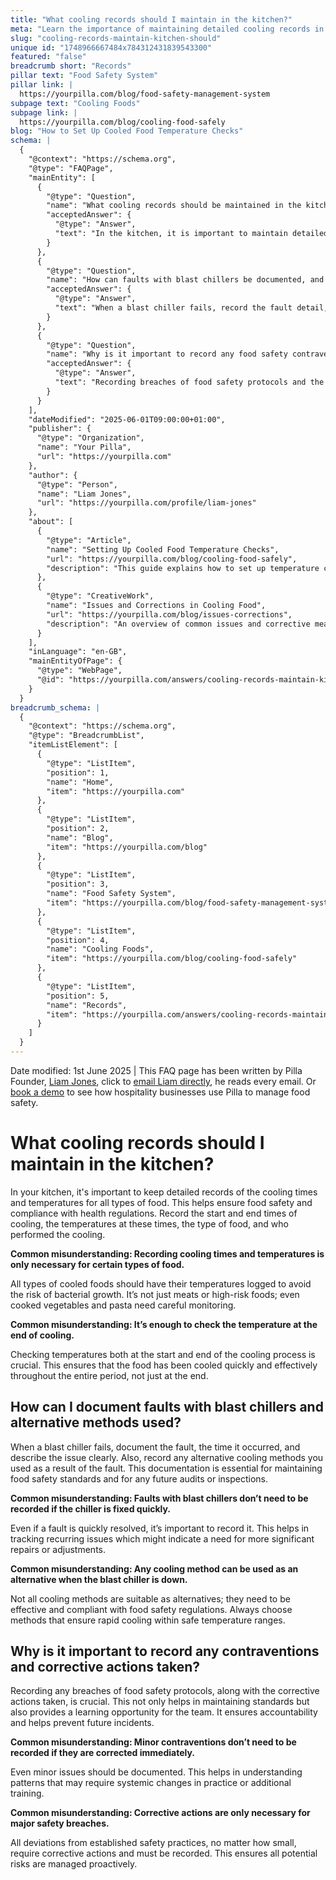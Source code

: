 ```yaml
---
title: "What cooling records should I maintain in the kitchen?"
meta: "Learn the importance of maintaining detailed cooling records in the kitchen for all food types, documenting blast chiller faults, and recording corrective actions."
slug: "cooling-records-maintain-kitchen-should"
unique id: "1748966667484x784312431839543300"
featured: "false"
breadcrumb short: "Records"
pillar text: "Food Safety System"
pillar link: |
  https://yourpilla.com/blog/food-safety-management-system
subpage text: "Cooling Foods"
subpage link: |
  https://yourpilla.com/blog/cooling-food-safely
blog: "How to Set Up Cooled Food Temperature Checks"
schema: |
  {
    "@context": "https://schema.org",
    "@type": "FAQPage",
    "mainEntity": [
      {
        "@type": "Question",
        "name": "What cooling records should be maintained in the kitchen?",
        "acceptedAnswer": {
          "@type": "Answer",
          "text": "In the kitchen, it is important to maintain detailed cooling records for all types of food to ensure food safety. These records should include the start and end times of cooling, the respective temperatures, the type of food, and the individual responsible for the cooling process."
        }
      },
      {
        "@type": "Question",
        "name": "How can faults with blast chillers be documented, and what alternative methods can be used?",
        "acceptedAnswer": {
          "@type": "Answer",
          "text": "When a blast chiller fails, record the fault detail, time of occurrence, and a clear description of the issue. Additionally, document any alternative cooling methods employed to ensure food safety. It's crucial to choose alternative methods that allow rapid cooling within the safe temperature ranges."
        }
      },
      {
        "@type": "Question",
        "name": "Why is it important to record any food safety contraventions and corrective actions taken?",
        "acceptedAnswer": {
          "@type": "Answer",
          "text": "Recording breaches of food safety protocols and the corresponding corrective actions is vital for maintaining standards, ensuring accountability, and providing learning opportunities for the team. All deviations, regardless of their severity, need to be recorded and managed."
        }
      }
    ],
    "dateModified": "2025-06-01T09:00:00+01:00",
    "publisher": {
      "@type": "Organization",
      "name": "Your Pilla",
      "url": "https://yourpilla.com"
    },
    "author": {
      "@type": "Person",
      "name": "Liam Jones",
      "url": "https://yourpilla.com/profile/liam-jones"
    },
    "about": [
      {
        "@type": "Article",
        "name": "Setting Up Cooled Food Temperature Checks",
        "url": "https://yourpilla.com/blog/cooling-food-safely",
        "description": "This guide explains how to set up temperature checks for cooling foods safely, ensuring compliance and food safety."
      },
      {
        "@type": "CreativeWork",
        "name": "Issues and Corrections in Cooling Food",
        "url": "https://yourpilla.com/blog/issues-corrections",
        "description": "An overview of common issues and corrective measures to take when managing cooling protocols in food safety."
      }
    ],
    "inLanguage": "en-GB",
    "mainEntityOfPage": {
      "@type": "WebPage",
      "@id": "https://yourpilla.com/answers/cooling-records-maintain-kitchen-should"
    }
  }
breadcrumb_schema: |
  {
    "@context": "https://schema.org",
    "@type": "BreadcrumbList",
    "itemListElement": [
      {
        "@type": "ListItem",
        "position": 1,
        "name": "Home",
        "item": "https://yourpilla.com"
      },
      {
        "@type": "ListItem",
        "position": 2,
        "name": "Blog",
        "item": "https://yourpilla.com/blog"
      },
      {
        "@type": "ListItem",
        "position": 3,
        "name": "Food Safety System",
        "item": "https://yourpilla.com/blog/food-safety-management-system"
      },
      {
        "@type": "ListItem",
        "position": 4,
        "name": "Cooling Foods",
        "item": "https://yourpilla.com/blog/cooling-food-safely"
      },
      {
        "@type": "ListItem",
        "position": 5,
        "name": "Records",
        "item": "https://yourpilla.com/answers/cooling-records-maintain-kitchen-should"
      }
    ]
  }
---
```


Date modified: 1st June 2025 | This FAQ page has been written by Pilla Founder, [Liam Jones](https://yourpilla.com/profile/liam-jones), click to [email Liam directly](https://mailto:liam@yourpilla.com/), he reads every email. Or [book a demo](https://calendly.com/pilla/demo) to see how hospitality businesses use Pilla to manage food safety.

# What cooling records should I maintain in the kitchen?

In your kitchen, it's important to keep detailed records of the cooling times and temperatures for all types of food. This helps ensure food safety and compliance with health regulations. Record the start and end times of cooling, the temperatures at these times, the type of food, and who performed the cooling.

**Common misunderstanding: Recording cooling times and temperatures is only necessary for certain types of food.**

All types of cooled foods should have their temperatures logged to avoid the risk of bacterial growth. It’s not just meats or high-risk foods; even cooked vegetables and pasta need careful monitoring.

**Common misunderstanding: It’s enough to check the temperature at the end of cooling.**

Checking temperatures both at the start and end of the cooling process is crucial. This ensures that the food has been cooled quickly and effectively throughout the entire period, not just at the end.

## How can I document faults with blast chillers and alternative methods used?

When a blast chiller fails, document the fault, the time it occurred, and describe the issue clearly. Also, record any alternative cooling methods you used as a result of the fault. This documentation is essential for maintaining food safety standards and for any future audits or inspections.

**Common misunderstanding: Faults with blast chillers don’t need to be recorded if the chiller is fixed quickly.**

Even if a fault is quickly resolved, it’s important to record it. This helps in tracking recurring issues which might indicate a need for more significant repairs or adjustments.

**Common misunderstanding: Any cooling method can be used as an alternative when the blast chiller is down.**

Not all cooling methods are suitable as alternatives; they need to be effective and compliant with food safety regulations. Always choose methods that ensure rapid cooling within safe temperature ranges.

## Why is it important to record any contraventions and corrective actions taken?

Recording any breaches of food safety protocols, along with the corrective actions taken, is crucial. This not only helps in maintaining standards but also provides a learning opportunity for the team. It ensures accountability and helps prevent future incidents.

**Common misunderstanding: Minor contraventions don’t need to be recorded if they are corrected immediately.**

Even minor issues should be documented. This helps in understanding patterns that may require systemic changes in practice or additional training.

**Common misunderstanding: Corrective actions are only necessary for major safety breaches.**

All deviations from established safety practices, no matter how small, require corrective actions and must be recorded. This ensures all potential risks are managed proactively.